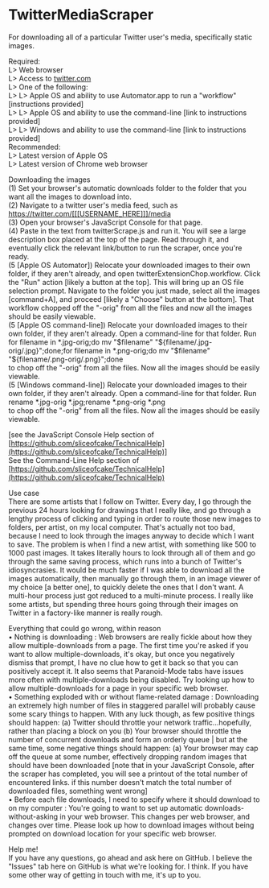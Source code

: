 # TwitterMediaScraper  
For downloading all of a particular Twitter user's media, specifically static images.  
  
Required:  
L> Web browser  
L> Access to [twitter.com](twitter.com)  
L> One of the following:  
L> L> Apple OS and ability to use Automator.app to run a "workflow" [instructions provided]  
L> L> Apple OS and ability to use the command-line [link to instructions provided]  
L> L> Windows and ability to use the command-line [link to instructions provided]  
Recommended:  
L> Latest version of Apple OS  
L> Latest version of Chrome web browser  
  
Downloading the images  
(1) Set your browser's automatic downloads folder to the folder that you want all the images to download into.  
(2) Navigate to a twitter user's media feed, such as https://twitter.com/[[[USERNAME_HERE]]]/media  
(3) Open your browser's JavaScript Console for that page.  
(4) Paste in the text from twitterScrape.js and run it. You will see a large description box placed at the top of the page. Read through it, and eventually click the relevant link/button to run the scraper, once you're ready.  
(5 [Apple OS Automator]) Relocate your downloaded images to their own folder, if they aren't already, and open twitterExtensionChop.workflow. Click the "Run" action [likely a button at the top]. This will bring up an OS file selection prompt. Navigate to the folder you just made, select all the images [command+A], and proceed [likely a "Choose" button at the bottom]. That workflow chopped off the "-orig" from all the files and now all the images should be easily viewable.  
(5 [Apple OS command-line]) Relocate your downloaded images to their own folder, if they aren't already. Open a command-line for that folder. Run  
for filename in *.jpg-orig;do mv "$filename" "${filename/.jpg-orig/.jpg}";done;for filename in *.png-orig;do mv "$filename" "${filename/.png-orig/.png}";done  
to chop off the "-orig" from all the files. Now all the images should be easily viewable.  
(5 [Windows command-line]) Relocate your downloaded images to their own folder, if they aren't already. Open a command-line for that folder. Run  
rename *.jpg-orig *.jpg;rename *.png-orig *.png  
to chop off the "-orig" from all the files. Now all the images should be easily viewable.  
  
[see the JavaScript Console Help section of [https://github.com/sliceofcake/TechnicalHelp](https://github.com/sliceofcake/TechnicalHelp)]  
See the Command-Line Help section of [https://github.com/sliceofcake/TechnicalHelp](https://github.com/sliceofcake/TechnicalHelp)  
  
Use case  
There are some artists that I follow on Twitter. Every day, I go through the previous 24 hours looking for drawings that I really like, and go through a lengthy process of clicking and typing in order to route those new images to folders, per artist, on my local computer. That's actually not too bad, because I need to look through the images anyway to decide which I want to save. The problem is when I find a new artist, with something like 500 to 1000 past images. It takes literally hours to look through all of them and go through the same saving process, which runs into a bunch of Twitter's idiosyncrasies. It would be much faster if I was able to download all the images automatically, then manually go through them, in an image viewer of my choice [a better one], to quickly delete the ones that I don't want. A multi-hour process just got reduced to a multi-minute process. I really like some artists, but spending three hours going through their images on Twitter in a factory-like manner is really rough.  
  
Everything that could go wrong, within reason  
• Nothing is downloading : Web browsers are really fickle about how they allow multiple-downloads from a page. The first time you're asked if you want to allow multiple-downloads, it's okay, but once you negatively dismiss that prompt, I have no clue how to get it back so that you can positively accept it. It also seems that Paranoid-Mode tabs have issues more often with multiple-downloads being disabled. Try looking up how to allow multiple-downloads for a page in your specific web browser.  
• Something exploded with or without flame-related damage : Downloading an extremely high number of files in staggered parallel will probably cause some scary things to happen. With any luck though, as few positive things should happen: (a) Twitter should throttle your network traffic...hopefully, rather than placing a block on you (b) Your browser should throttle the number of concurrent downloads and form an orderly queue | but at the same time, some negative things should happen: (a) Your browser may cap off the queue at some number, effectively dropping random images that should have been downloaded [note that in your JavaScript Console, after the scraper has completed, you will see a printout of the total number of encountered links. if this number doesn't match the total number of downloaded files, something went wrong]  
• Before each file downloads, I need to specify where it should download to on my computer : You're going to want to set up automatic downloads-without-asking in your web browser. This changes per web browser, and changes over time. Please look up how to download images without being prompted on download location for your specific web browser.  
  
Help me!  
If you have any questions, go ahead and ask here on GitHub. I believe the "Issues" tab here on GitHub is what we're looking for. I think. If you have some other way of getting in touch with me, it's up to you.  